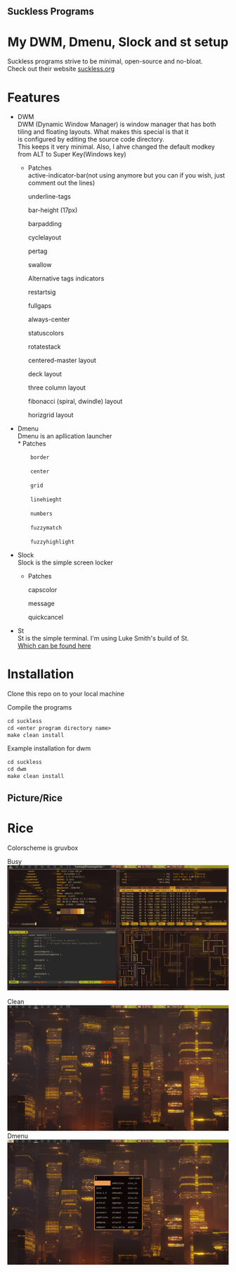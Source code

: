 ## Suckless Programs

<h1 align="center"> My DWM, Dmenu, Slock and st setup </h1>

Suckless programs strive to be minimal, open-source and no-bloat. <br>
Check out their website <a href="https://suckless.org"> suckless.org </a> 


# Features 

* DWM   
   DWM (Dynamic Window Manager) is window manager that has both  
   tiling and floating layouts. What makes this special is that it  
   is configured by editing the source code directory.  
   This keeps it very minimal. Also, I ahve changed the default modkey from ALT to Super Key(Windows key)    
   * Patches   
       active-indicator-bar(not using anymore but you can if you wish, just comment out the lines)    

       underline-tags   

       bar-height (17px)   

       barpadding 

       cyclelayout   

       pertag  

       swallow   

       Alternative tags indicators    

       restartsig

       fullgaps   

       always-center  

       statuscolors   

       rotatestack   

       centered-master layout   

       deck layout   

       three column layout   

       fibonacci (spiral, dwindle) layout   

       horizgrid layout   


* Dmenu      
   Dmenu is an apllication launcher      
      * Patches   

          border   
       
          center   

          grid   

          linehieght   

          numbers   

          fuzzymatch   

          fuzzyhighlight   


* Slock   
   Slock is the simple screen locker   

    * Patches   

        capscolor   

        message   

        quickcancel   

* St    
   St is the simple terminal. I'm using Luke Smith's build of St.    
   <a href="https://github.com/lukesmithxyz/st" > Which can be found here </a>     
       
      

# Installation

Clone this repo on to your local machine 


Compile the programs 
```shell
cd suckless
cd <enter program directory name>
make clean install
```

Example installation for dwm
```shell
cd suckless
cd dwm
make clean install
```

## Picture/Rice

# Rice
Colorscheme is gruvbox   

Busy   
![busy](scrots/busy.png)   

Clean   
![clean](scrots/clean.jpg)   
Dmenu   
![dmenu](scrots/dmenu.jpg)










